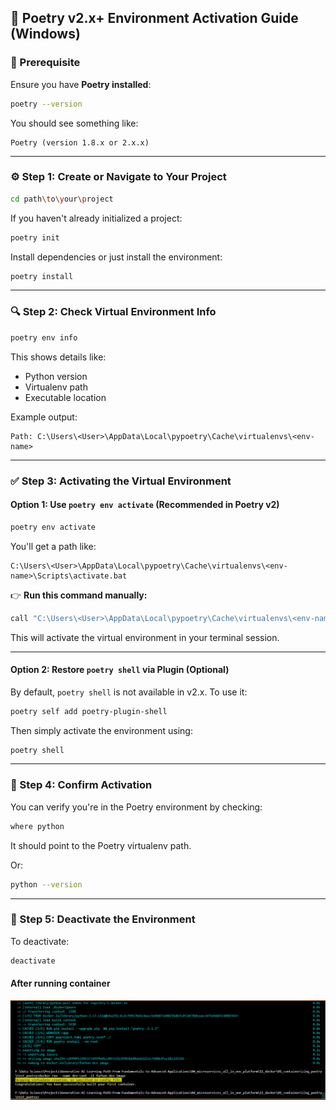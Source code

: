 ## 📝 Poetry v2.x+ Environment Activation Guide (Windows)

### 📌 Prerequisite

Ensure you have **Poetry installed**:

```bash
poetry --version
```

You should see something like:

```
Poetry (version 1.8.x or 2.x.x)
```

---

### ⚙️ Step 1: Create or Navigate to Your Project

```bash
cd path\to\your\project
```

If you haven't already initialized a project:

```bash
poetry init
```

Install dependencies or just install the environment:

```bash
poetry install
```

---

### 🔍 Step 2: Check Virtual Environment Info

```bash
poetry env info
```

This shows details like:

* Python version
* Virtualenv path
* Executable location

Example output:

```
Path: C:\Users\<User>\AppData\Local\pypoetry\Cache\virtualenvs\<env-name>
```

---

### ✅ Step 3: Activating the Virtual Environment

#### Option 1: **Use `poetry env activate` (Recommended in Poetry v2)**

```bash
poetry env activate
```

You'll get a path like:

```
C:\Users\<User>\AppData\Local\pypoetry\Cache\virtualenvs\<env-name>\Scripts\activate.bat
```

👉 **Run this command manually:**

```bash
call "C:\Users\<User>\AppData\Local\pypoetry\Cache\virtualenvs\<env-name>\Scripts\activate.bat"
```

This will activate the virtual environment in your terminal session.

---

#### Option 2: **Restore `poetry shell` via Plugin (Optional)**

By default, `poetry shell` is not available in v2.x. To use it:

```bash
poetry self add poetry-plugin-shell
```

Then simply activate the environment using:

```bash
poetry shell
```

---

### 🧪 Step 4: Confirm Activation

You can verify you're in the Poetry environment by checking:

```bash
where python
```

It should point to the Poetry virtualenv path.

Or:

```bash
python --version
```

---

### 🧹 Step 5: Deactivate the Environment

To deactivate:

```bash
deactivate
```


#### After running container

![alt text](image.png)